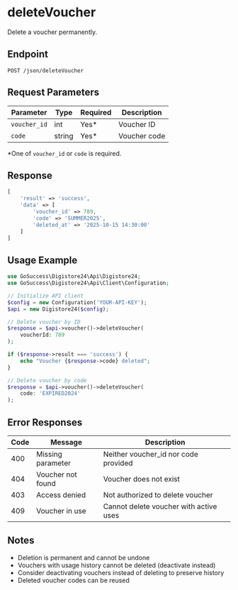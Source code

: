 # deleteVoucher

Delete a voucher permanently.

## Endpoint

```
POST /json/deleteVoucher
```

## Request Parameters

| Parameter | Type | Required | Description |
|-----------|------|----------|-------------|
| `voucher_id` | int | Yes* | Voucher ID |
| `code` | string | Yes* | Voucher code |

*One of `voucher_id` or `code` is required.

## Response

```php
[
    'result' => 'success',
    'data' => [
        'voucher_id' => 789,
        'code' => 'SUMMER2025',
        'deleted_at' => '2025-10-15 14:30:00'
    ]
]
```

## Usage Example

```php
use GoSuccess\Digistore24\Api\Digistore24;
use GoSuccess\Digistore24\Api\Client\Configuration;

// Initialize API client
$config = new Configuration('YOUR-API-KEY');
$api = new Digistore24($config);

// Delete voucher by ID
$response = $api->voucher()->deleteVoucher(
    voucherId: 789
);

if ($response->result === 'success') {
    echo "Voucher {$response->code} deleted";
}

// Delete voucher by code
$response = $api->voucher()->deleteVoucher(
    code: 'EXPIRED2024'
);
```

## Error Responses

| Code | Message | Description |
|------|---------|-------------|
| 400 | Missing parameter | Neither voucher_id nor code provided |
| 404 | Voucher not found | Voucher does not exist |
| 403 | Access denied | Not authorized to delete voucher |
| 409 | Voucher in use | Cannot delete voucher with active uses |

## Notes

- Deletion is permanent and cannot be undone
- Vouchers with usage history cannot be deleted (deactivate instead)
- Consider deactivating vouchers instead of deleting to preserve history
- Deleted voucher codes can be reused
